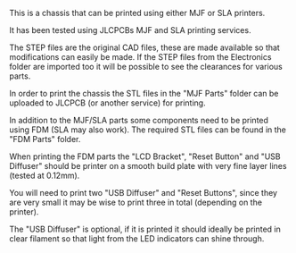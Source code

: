 This is a chassis that can be printed using either MJF or SLA printers.

It has been tested using JLCPCBs MJF and SLA printing services.

The STEP files are the original CAD files, these are made available so that modifications can easily be made. If the STEP files from the Electronics folder are imported too it will be possible to see the clearances for various parts.

In order to print the chassis the STL files in the "MJF Parts" folder can be uploaded to JLCPCB (or another service) for printing.

In addition to the MJF/SLA parts some components need to be printed using FDM (SLA may also work). The required STL files can be found in the "FDM Parts" folder.

When printing the FDM parts the "LCD Bracket", "Reset Button" and "USB Diffuser" should be printer on a smooth build plate with very fine layer lines (tested at 0.12mm).

You will need to print two  "USB Diffuser" and "Reset Buttons", since they are very small it may be wise to print three in total (depending on the printer).

The "USB Diffuser" is optional, if it is printed it should ideally be printed in clear filament so that light from the LED indicators can shine through.
